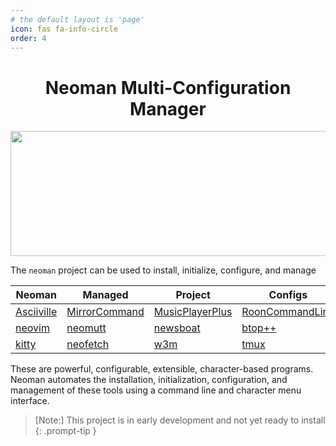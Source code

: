 ```yaml
---
# the default layout is 'page'
icon: fas fa-info-circle
order: 4
---
```


<h1 align="center">Neoman Multi-Configuration Manager</h1>

<div align="center">
<p float="left">
  <img src="https://github.com/doctorfree/neoman/wiki/screenshots/neoman.png" style="width:700px;height:200px;">
</p>
</div>

The `neoman` project can be used to install, initialize, configure, and manage

| **Neoman**                           | **Managed**                                | **Project**                                    | **Configs**                                    |
| ------------------------------------ | ------------------------------------------ | ---------------------------------------------- | ---------------------------------------------- |
| [Asciiville](#asciiville-management) | [MirrorCommand](#mirrorcommand-management) | [MusicPlayerPlus](#musicplayerplus-management) | [RoonCommandLine](#rooncommandline-management) |
| [neovim](#neovim-management)         | [neomutt](#neomutt-management)             | [newsboat](#newsboat-management)               | [btop++](#btop-management)                     |
| [kitty](#kitty-management)           | [neofetch](#neofetch-management)           | [w3m](#w3m-management)                         | [tmux](#tmux-management)                       |

These are powerful, configurable, extensible, character-based programs. Neoman
automates the installation, initialization, configuration, and management of
these tools using a command line and character menu interface.

> [Note:] This project is in early development and not yet ready to install
> {: .prompt-tip }
